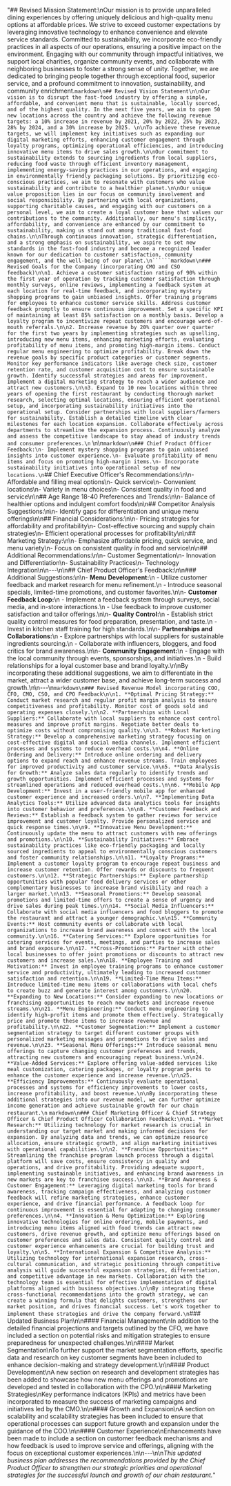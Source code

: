 "## Revised Mission Statement:\nOur mission is to provide unparalleled dining experiences by offering uniquely delicious and high-quality menu options at affordable prices. We strive to exceed customer expectations by leveraging innovative technology to enhance convenience and elevate service standards. Committed to sustainability, we incorporate eco-friendly practices in all aspects of our operations, ensuring a positive impact on the environment. Engaging with our community through impactful initiatives, we support local charities, organize community events, and collaborate with neighboring businesses to foster a strong sense of unity. Together, we are dedicated to bringing people together through exceptional food, superior service, and a profound commitment to innovation, sustainability, and community enrichment.` markdown\n## Revised Vision Statement\n\nOur vision is to disrupt the fast-food industry by offering a simple, affordable, and convenient menu that is sustainable, locally sourced, and of the highest quality. In the next five years, we aim to open 50 new locations across the country and achieve the following revenue targets: a 10% increase in revenue by 2021, 20% by 2022, 25% by 2023, 28% by 2024, and a 30% increase by 2025. \n\nTo achieve these revenue targets, we will implement key initiatives such as expanding our digital marketing efforts, enhancing customer engagement through loyalty programs, optimizing operational efficiencies, and introducing innovative menu items to drive sales growth.\n\nOur commitment to sustainability extends to sourcing ingredients from local suppliers, reducing food waste through efficient inventory management, implementing energy-saving practices in our operations, and engaging in environmentally friendly packaging solutions. By prioritizing eco-conscious practices, we aim to resonate with customers who value sustainability and contribute to a healthier planet.\n\nOur unique value proposition lies in our focus on community involvement and social responsibility. By partnering with local organizations, supporting charitable causes, and engaging with our customers on a personal level, we aim to create a loyal customer base that values our contributions to the community. Additionally, our menu's simplicity, affordability, and convenience are enhanced by our commitment to sustainability, making us stand out among traditional fast-food chains.\n\nThrough continuous innovation, strategic differentiation, and a strong emphasis on sustainability, we aspire to set new standards in the fast-food industry and become a recognized leader known for our dedication to customer satisfaction, community engagement, and the well-being of our planet.\n``````markdown\n### Revised Goals for the Company (incorporating CMO and CSO feedback)\n\n1. Achieve a customer satisfaction rating of 90% within the first year of operation by tracking customer satisfaction through monthly surveys, online reviews, implementing a feedback system at each location for real-time feedback, and incorporating mystery shopping programs to gain unbiased insights. Offer training programs for employees to enhance customer service skills. Address customer feedback promptly to ensure continuous improvement. Set a specific KPI of maintaining at least 85% satisfaction on a monthly basis. Develop a loyalty program to incentivize repeat customers and encourage word-of-mouth referrals.\n\n2. Increase revenue by 20% quarter over quarter for the first two years by implementing strategies such as upselling, introducing new menu items, enhancing marketing efforts, evaluating profitability of menu items, and promoting high-margin items. Conduct regular menu engineering to optimize profitability. Break down the revenue goals by specific product categories or customer segments. Monitor key performance indicators like average check size, customer retention rate, and customer acquisition cost to ensure sustainable growth. Identify successful strategies and areas for improvement. Implement a digital marketing strategy to reach a wider audience and attract new customers.\n\n3. Expand to 10 new locations within three years of opening the first restaurant by conducting thorough market research, selecting optimal locations, ensuring efficient operational setup, and incorporating sustainability initiatives into the operational setup. Consider partnerships with local suppliers/farmers for sustainability. Establish a detailed timeline with clear milestones for each location expansion. Collaborate effectively across departments to streamline the expansion process. Continuously analyze and assess the competitive landscape to stay ahead of industry trends and consumer preferences.\n ` \n\n`markdown\n### Chief Product Officer Feedback:\n- Implement mystery shopping programs to gain unbiased insights into customer experience.\n- Evaluate profitability of menu items and focus on promoting high-margin items.\n- Incorporate sustainability initiatives into operational setup of new locations.\n`## Chief Executive Officer's Recommendations:\n\n- Affordable and filling meal options\n- Quick service\n- Convenient locations\n- Variety in menu choices\n- Consistent quality in food and service\n\n## Age Range 18-40 Preferences and Trends:\n\n- Balance of healthier options and indulgent comfort foods\n\n## Competitor Analysis Suggestions:\n\n- Identify gaps for differentiation and unique menu offerings\n\n## Financial Considerations:\n\n- Pricing strategies for affordability and profitability\n- Cost-effective sourcing and supply chain strategies\n- Efficient operational processes for profitability\n\n## Marketing Strategy:\n\n- Emphasize affordable pricing, quick service, and menu variety\n- Focus on consistent quality in food and service\n\n## Additional Recommendations:\n\n- Customer Segmentation\n- Innovation and Differentiation\n- Sustainability Practices\n- Technology Integration\n\n---\n\n## Chief Product Officer's Feedback:\n\n### Additional Suggestions:\n\n- **Menu Development:**\n - Utilize customer feedback and market research for menu refinement.\n - Introduce seasonal specials, limited-time promotions, and customer favorites.\n\n- **Customer Feedback Loop:**\n - Implement a feedback system through surveys, social media, and in-store interactions.\n - Use feedback to improve customer satisfaction and tailor offerings.\n\n- **Quality Control:**\n - Establish strict quality control measures for food preparation, presentation, and taste.\n - Invest in kitchen staff training for high standards.\n\n- **Partnerships and Collaborations:**\n - Explore partnerships with local suppliers for sustainable ingredients sourcing.\n - Collaborate with influencers, bloggers, and food critics for brand awareness.\n\n- **Community Engagement:**\n - Engage with the local community through events, sponsorships, and initiatives.\n - Build relationships for a loyal customer base and brand loyalty.\n\nBy incorporating these additional suggestions, we aim to differentiate in the market, attract a wider customer base, and achieve long-term success and growth.\n\n---\n`markdown\n### Revised Revenue Model incorporating COO, CFO, CMO, CSO, and CPO Feedback\n\n1. **Optimal Pricing Strategy:** Conduct market research and regular profit margin analysis to ensure competitiveness and profitability. Monitor cost of goods sold and operating expenses closely.\n\n2. **Partnerships with Local Suppliers:** Collaborate with local suppliers to enhance cost control measures and improve profit margins. Negotiate better deals to optimize costs without compromising quality.\n\n3. **Robust Marketing Strategy:** Develop a comprehensive marketing strategy focusing on cost-effective digital and social media channels. Implement efficient processes and systems to reduce overhead costs.\n\n4. **Online Ordering and Delivery:** Introduce online ordering and delivery options to expand reach and enhance revenue streams. Train employees for improved productivity and customer service.\n\n5. **Data Analysis for Growth:** Analyze sales data regularly to identify trends and growth opportunities. Implement efficient processes and systems for streamlined operations and reduced overhead costs.\n\n6. **Mobile App Development:** Invest in a user-friendly mobile app for enhanced customer experience and increased orders.\n\n7. **Implementing Data Analytics Tools:** Utilize advanced data analytics tools for insights into customer behavior and preferences.\n\n8. **Customer Feedback and Reviews:** Establish a feedback system to gather reviews for service improvement and customer loyalty. Provide personalized service and quick response times.\n\n9. **Innovative Menu Development:** Continuously update the menu to attract customers with new offerings and promotions.\n\n10. **Sustainability Initiatives:** Embrace sustainability practices like eco-friendly packaging and locally sourced ingredients to appeal to environmentally conscious customers and foster community relationships.\n\n11. **Loyalty Programs:** Implement a customer loyalty program to encourage repeat business and increase customer retention. Offer rewards or discounts to frequent customers.\n\n12. **Strategic Partnerships:** Explore partnership opportunities with popular food delivery services or other complementary businesses to increase brand visibility and reach a larger market.\n\n13. **Seasonal Promotions:** Develop seasonal promotions and limited-time offers to create a sense of urgency and drive sales during peak times.\n\n14. **Social Media Influencers:** Collaborate with social media influencers and food bloggers to promote the restaurant and attract a younger demographic.\n\n15. **Community Events:** Host community events or collaborate with local organizations to increase brand awareness and connect with the local community.\n\n16. **Catering Services:** Explore opportunities for catering services for events, meetings, and parties to increase sales and brand exposure.\n\n17. **Cross-Promotions:** Partner with other local businesses to offer joint promotions or discounts to attract new customers and increase sales.\n\n18. **Employee Training and Motivation:** Invest in employee training programs to enhance customer service and productivity, ultimately leading to increased customer satisfaction and retention.\n\n19. **Limited-Time Menu Items:** Introduce limited-time menu items or collaborations with local chefs to create buzz and generate interest among customers.\n\n20. **Expanding to New Locations:** Consider expanding to new locations or franchising opportunities to reach new markets and increase revenue streams.\n\n21. **Menu Engineering:** Conduct menu engineering to identify high-profit items and promote them effectively. Strategically price and promote these items to increase revenue and profitability.\n\n22. **Customer Segmentation:** Implement a customer segmentation strategy to target different customer groups with personalized marketing messages and promotions to drive sales and revenue.\n\n23. **Seasonal Menu Offerings:** Introduce seasonal menu offerings to capture changing customer preferences and trends, attracting new customers and encouraging repeat business.\n\n24. **Value-Added Services:** Explore offering value-added services like meal customization, catering packages, or loyalty program perks to enhance the customer experience and increase revenue.\n\n25. **Efficiency Improvements:** Continuously evaluate operational processes and systems for efficiency improvements to lower costs, increase profitability, and boost revenue.\n\nBy incorporating these additional strategies into our revenue model, we can further optimize income generation and achieve sustainable growth for our chain restaurant.\n` `markdown\n### Chief Marketing Officer & Chief Strategy Officer & Chief Product Officer Collaboration Feedback:\n\n1. **Market Research:** Utilizing technology for market research is crucial in understanding our target market and making informed decisions for expansion. By analyzing data and trends, we can optimize resource allocation, ensure strategic growth, and align marketing initiatives with operational capabilities.\n\n2. **Franchise Opportunities:** Streamlining the franchise program launch process through a digital platform will save costs, ensure consistency in quality and operations, and drive profitability. Providing adequate support, implementing sustainable initiatives, and enhancing brand awareness in new markets are key to franchisee success.\n\n3. **Brand Awareness & Customer Engagement:** Leveraging digital marketing tools for brand awareness, tracking campaign effectiveness, and analyzing customer feedback will refine marketing strategies, enhance customer experience, and drive financial performance. A feedback loop for continuous improvement is essential for adapting to changing consumer preferences.\n\n4. **Innovation & Menu Optimization:** Exploring innovative technologies for online ordering, mobile payments, and introducing menu items aligned with food trends can attract new customers, drive revenue growth, and optimize menu offerings based on customer preferences and sales data. Consistent quality control and customer experience enhancements are crucial for building trust and loyalty.\n\n5. **International Expansion & Competitive Analysis:** Utilizing technology for international expansion research, cross-cultural communication, and strategic positioning through competitive analysis will guide successful expansion strategies, differentiation, and competitive advantage in new markets. Collaboration with the technology team is essential for effective implementation of digital platforms aligned with business objectives.\n\nBy integrating these cross-functional recommendations into the growth strategy, we can create a winning formula that delights customers, strengthens our market position, and drives financial success. Let's work together to implement these strategies and drive the company forward.\n`### Updated Business Plan\n\n#### Financial Management\nIn addition to the detailed financial projections and targets outlined by the CFO, we have included a section on potential risks and mitigation strategies to ensure preparedness for unexpected challenges.\n\n#### Market Segmentation\nTo further support the market segmentation efforts, specific data and research on key customer segments have been included to enhance decision-making and strategy development.\n\n#### Product Development\nA new section on research and development strategies has been added to showcase how new menu offerings and promotions are developed and tested in collaboration with the CPO.\n\n#### Marketing Strategies\nKey performance indicators (KPIs) and metrics have been incorporated to measure the success of marketing campaigns and initiatives led by the CMO.\n\n#### Growth and Expansion\nA section on scalability and scalability strategies has been included to ensure that operational processes can support future growth and expansion under the guidance of the COO.\n\n#### Customer Experience\nEnhancements have been made to include a section on customer feedback mechanisms and how feedback is used to improve service and offerings, aligning with the focus on exceptional customer experiences.\n\n---\n\n*This updated business plan addresses the recommendations provided by the Chief Product Officer to strengthen our strategic priorities and operational strategies for the successful launch and growth of our chain restaurant.*"
